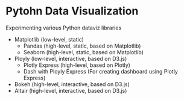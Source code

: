 # Pytohn Data Visualization
Experimenting various Python dataviz libraries
- Matplotlib (low-level, static)
    - Pandas (high-level, static, based on Matplotlib)
    - Seaborn (high-level, static, based on Matplotlib)
- Ployly (low-level, interactive, based on D3.js)
    - Plotly Express (high-level, based on Plotly)
    - Dash with Ployly Express (For creating dashboard using Plotly Express)
- Bokeh (high-level, interactive, based on D3.js)
- Altair (high-level, interactive, based on D3.js)
